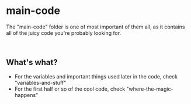<h1>main-code</h1>
<p>The "main-code" folder is one of most important of them all, as it contains all of the juicy code you're probably looking for.</p>
<br>
<h2>What's what?</h2>
<ul>
  <li>For the variables and important things used later in the code, check "variables-and-stuff"</li>
  <li>For the first half or so of the cool code, check "where-the-magic-happens"</li>
  <!--
  <li>Reserved for files that are coming later</li>
  <li>Reserved for files that are coming later</li>
  --->
</ul>

